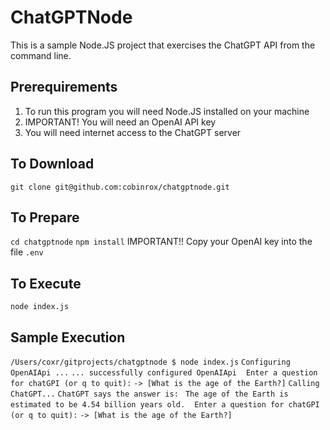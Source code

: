 # ChatGPTNode
This is a sample Node.JS project that exercises the ChatGPT API from the command line.

## Prerequirements
1.  To run this program you will need Node.JS installed on your machine
2.  IMPORTANT! You will need an OpenAI API key
3.  You will need internet access to the ChatGPT server

## To Download
`git clone git@github.com:cobinrox/chatgptnode.git`

## To Prepare
`cd chatgptnode`
`npm install`
IMPORTANT!!  Copy your OpenAI key into the file `.env`

## To Execute
`node index.js`

## Sample Execution
`/Users/coxr/gitprojects/chatgptnode $ node index.js`
`Configuring OpenAIApi ...`
`... successfully configured OpenAIApi`
` `
`Enter a question for chatGPI (or q to quit):`
`-> [What is the age of the Earth?]`
`Calling ChatGPT...`
`ChatGPT says the answer is:`
` The age of the Earth is estimated to be 4.54 billion years old.`
` `
`Enter a question for chatGPI (or q to quit):`
`-> [What is the age of the Earth?]`
